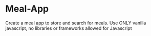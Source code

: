 # Meal-App
Create a meal app to store and search for meals. Use ONLY vanilla javascript, no libraries or frameworks allowed for Javascript
